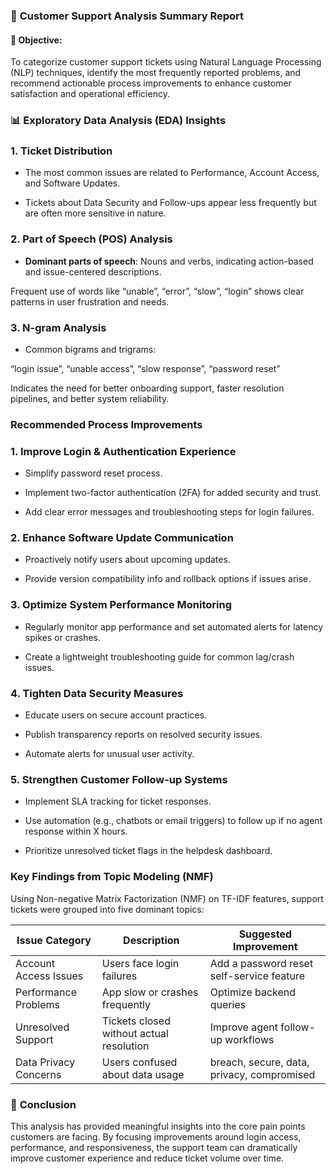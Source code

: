 ### 🧾 **Customer Support Analysis Summary Report**

####  🎯 **Objective:**

To categorize customer support tickets using Natural Language Processing (NLP) techniques, identify the most frequently reported problems, and recommend actionable process improvements to enhance customer satisfaction and operational efficiency.



### 📊 Exploratory Data Analysis (EDA) Insights


### 1. Ticket Distribution

* The most common issues are related to Performance, Account Access, and Software Updates.

* Tickets about Data Security and Follow-ups appear less frequently but are often more sensitive in nature.


### 2. Part of Speech (POS) Analysis

* **Dominant parts of speech**: Nouns and verbs, indicating action-based and issue-centered descriptions.

Frequent use of words like “unable”, “error”, “slow”, “login” shows clear patterns in user frustration and needs.


### 3. N-gram Analysis

* Common bigrams and trigrams:

“login issue”, “unable access”, “slow response”, “password reset”

Indicates the need for better onboarding support, faster resolution pipelines, and better system reliability.


### **Recommended Process Improvements**

### 1. Improve Login & Authentication Experience

* Simplify password reset process.

* Implement two-factor authentication (2FA) for added security and trust.

* Add clear error messages and troubleshooting steps for login failures.


### 2. Enhance Software Update Communication

* Proactively notify users about upcoming updates.

* Provide version compatibility info and rollback options if issues arise.


### 3. Optimize System Performance Monitoring

* Regularly monitor app performance and set automated alerts for latency spikes or crashes.

* Create a lightweight troubleshooting guide for common lag/crash issues.


### 4. Tighten Data Security Measures

* Educate users on secure account practices.

* Publish transparency reports on resolved security issues.

* Automate alerts for unusual user activity.


### 5. Strengthen Customer Follow-up Systems

* Implement SLA tracking for ticket responses.

* Use automation (e.g., chatbots or email triggers) to follow up if no agent response within X hours.

* Prioritize unresolved ticket flags in the helpdesk dashboard.


### Key Findings from Topic Modeling (NMF)

Using Non-negative Matrix Factorization (NMF) on TF-IDF features, support tickets were grouped into five dominant topics:


| Issue Category             | Description                                      | Suggested Improvement                      |
|---------------------------|--------------------------------------------------|--------------------------------------------|
| Account Access Issues     | Users face login failures                        | Add a password reset self-service feature  |
| Performance Problems      | App slow or crashes frequently                   | Optimize backend queries                   |
| Unresolved Support        | Tickets closed without actual resolution         | Improve agent follow-up workflows          |
| Data Privacy Concerns     | Users confused about data usage                  | breach, secure, data, privacy, compromised |



### 📌 **Conclusion**

This analysis has provided meaningful insights into the core pain points customers are facing. By focusing improvements around login access, performance, and responsiveness, the support team can dramatically improve customer experience and reduce ticket volume over time.
